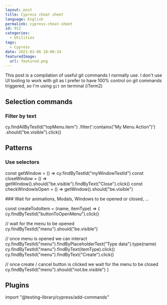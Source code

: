 ```yaml
---
layout: post
title: Cypress cheat sheet
language: English
permalink: cypress-cheat-sheet
id: 912
categories:
  - Utilities
tags:
  - Cypress
date: 2021-02-06 18:00:24
featuredImage: 
  url: featured.png
---
```


This post is a compilation of useful git commands I normally use. I don't use UI tooling to work with git as I prefer to have 100% control on git commands triggered, so I'm using `git` on terminal (iTerm2)




## Selection commands

### Filter by text
  cy.findAllByTestId("topMenu.item")
    .filter(':contains("My Menu Action")')
    .should("be.visible").click()




## Patterns

### Use selectors
const getWindow = () => cy.findByTestId("myWindowTestId")
const closeWindow = () => getWindow().should("be.visible").findByText("Close").click()
const checkWindowIsOpen = () => getWindow().should("be.visible")

### Wait for animations, Modals, Windows to be opened or closed, ...

const createTodoItem = (name, itemType) => {
  cy.findByTestId("buttonToOpenMenu").click()

  // wait for the menu to be opened
  cy.findByTestId("menu").should("be.visible")

  // once menu is opened we can interact
  cy.findByTestId("menu").findByPlaceholderText("Type data").type(name)
  cy.findByTestId("menu").findByText(itemType).click()
  cy.findByTestId("menu").findByText("Create").click()

  // once create / cancel button is clicked we wait for the menu to be closed
  cy.findByTestId("menu").should("not.be.visible")
}






## Plugins

import "@testing-library/cypress/add-commands"




